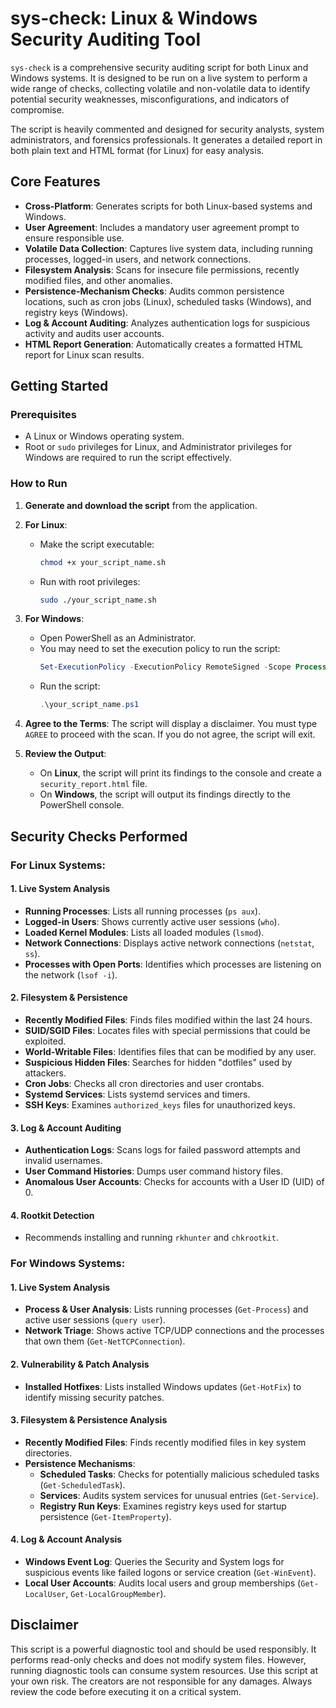 # sys-check: Linux & Windows Security Auditing Tool

`sys-check` is a comprehensive security auditing script for both Linux and Windows systems. It is designed to be run on a live system to perform a wide range of checks, collecting volatile and non-volatile data to identify potential security weaknesses, misconfigurations, and indicators of compromise.

The script is heavily commented and designed for security analysts, system administrators, and forensics professionals. It generates a detailed report in both plain text and HTML format (for Linux) for easy analysis.

## Core Features

-   **Cross-Platform**: Generates scripts for both Linux-based systems and Windows.
-   **User Agreement**: Includes a mandatory user agreement prompt to ensure responsible use.
-   **Volatile Data Collection**: Captures live system data, including running processes, logged-in users, and network connections.
-   **Filesystem Analysis**: Scans for insecure file permissions, recently modified files, and other anomalies.
-   **Persistence-Mechanism Checks**: Audits common persistence locations, such as cron jobs (Linux), scheduled tasks (Windows), and registry keys (Windows).
-   **Log & Account Auditing**: Analyzes authentication logs for suspicious activity and audits user accounts.
-   **HTML Report Generation**: Automatically creates a formatted HTML report for Linux scan results.

## Getting Started

### Prerequisites

-   A Linux or Windows operating system.
-   Root or `sudo` privileges for Linux, and Administrator privileges for Windows are required to run the script effectively.

### How to Run

1.  **Generate and download the script** from the application.
2.  **For Linux**:
    -   Make the script executable:
        ```bash
        chmod +x your_script_name.sh
        ```
    -   Run with root privileges:
        ```bash
        sudo ./your_script_name.sh
        ```
3.  **For Windows**:
    -   Open PowerShell as an Administrator.
    -   You may need to set the execution policy to run the script:
        ```powershell
        Set-ExecutionPolicy -ExecutionPolicy RemoteSigned -Scope Process
        ```
    -   Run the script:
        ```powershell
        .\your_script_name.ps1
        ```

4.  **Agree to the Terms**:
    The script will display a disclaimer. You must type `AGREE` to proceed with the scan. If you do not agree, the script will exit.

5.  **Review the Output**:
    -   On **Linux**, the script will print its findings to the console and create a `security_report.html` file.
    -   On **Windows**, the script will output its findings directly to the PowerShell console.

## Security Checks Performed

### For Linux Systems:

#### 1. Live System Analysis
-   **Running Processes**: Lists all running processes (`ps aux`).
-   **Logged-in Users**: Shows currently active user sessions (`who`).
-   **Loaded Kernel Modules**: Lists all loaded modules (`lsmod`).
-   **Network Connections**: Displays active network connections (`netstat`, `ss`).
-   **Processes with Open Ports**: Identifies which processes are listening on the network (`lsof -i`).

#### 2. Filesystem & Persistence
-   **Recently Modified Files**: Finds files modified within the last 24 hours.
-   **SUID/SGID Files**: Locates files with special permissions that could be exploited.
-   **World-Writable Files**: Identifies files that can be modified by any user.
-   **Suspicious Hidden Files**: Searches for hidden "dotfiles" used by attackers.
-   **Cron Jobs**: Checks all cron directories and user crontabs.
-   **Systemd Services**: Lists systemd services and timers.
-   **SSH Keys**: Examines `authorized_keys` files for unauthorized keys.

#### 3. Log & Account Auditing
-   **Authentication Logs**: Scans logs for failed password attempts and invalid usernames.
-   **User Command Histories**: Dumps user command history files.
-   **Anomalous User Accounts**: Checks for accounts with a User ID (UID) of 0.

#### 4. Rootkit Detection
-   Recommends installing and running `rkhunter` and `chkrootkit`.

### For Windows Systems:

#### 1. Live System Analysis
-   **Process & User Analysis**: Lists running processes (`Get-Process`) and active user sessions (`query user`).
-   **Network Triage**: Shows active TCP/UDP connections and the processes that own them (`Get-NetTCPConnection`).

#### 2. Vulnerability & Patch Analysis
-   **Installed Hotfixes**: Lists installed Windows updates (`Get-HotFix`) to identify missing security patches.

#### 3. Filesystem & Persistence Analysis
-   **Recently Modified Files**: Finds recently modified files in key system directories.
-   **Persistence Mechanisms**:
    -   **Scheduled Tasks**: Checks for potentially malicious scheduled tasks (`Get-ScheduledTask`).
    -   **Services**: Audits system services for unusual entries (`Get-Service`).
    -   **Registry Run Keys**: Examines registry keys used for startup persistence (`Get-ItemProperty`).

#### 4. Log & Account Analysis
-   **Windows Event Log**: Queries the Security and System logs for suspicious events like failed logons or service creation (`Get-WinEvent`).
-   **Local User Accounts**: Audits local users and group memberships (`Get-LocalUser`, `Get-LocalGroupMember`).

## Disclaimer

This script is a powerful diagnostic tool and should be used responsibly.
It performs read-only checks and does not modify system files.
However, running diagnostic tools can consume system resources. 
Use this script at your own risk. The creators are not responsible for any damages. 
Always review the code before executing it on a critical system.
